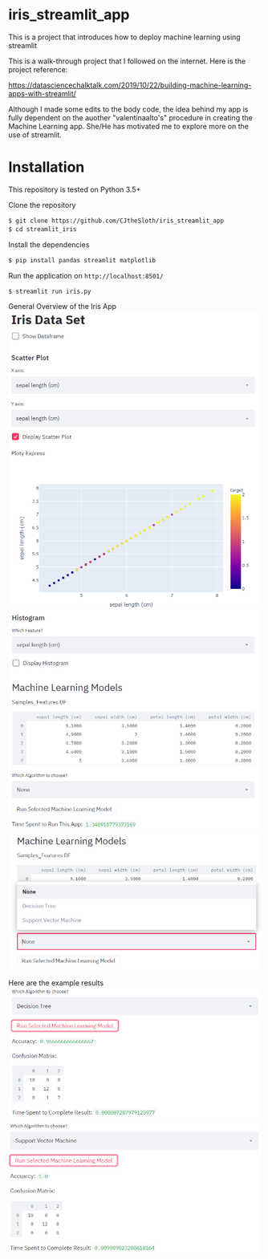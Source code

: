# iris_streamlit_app
This is a project that introduces how to deploy machine learning using streamlit

This is a walk-through project that I followed on the internet.
Here is the project reference:

 https://datasciencechalktalk.com/2019/10/22/building-machine-learning-apps-with-streamlit/
 
Although I made some edits to the body code, the idea behind my app is fully dependent on the auother "valentinaalto's" procedure 
in creating the Machine Learning app. She/He has motivated me to explore more on the use of streamlit. 

# Installation

This repository is tested on Python 3.5+

Clone the repository


```sh
$ git clone https://github.com/CJtheSloth/iris_streamlit_app
$ cd streamlit_iris
```

Install the dependencies

```sh
$ pip install pandas streamlit matplotlib
```

Run the application on `http://localhost:8501/`

```sh
$ streamlit run iris.py
```

General Overview of the Iris App
<img src = "iris_app_images/step-1.PNG">
<img src = "iris_app_images/step-2.PNG">
<img src = "iris_app_images/step-3.PNG">

Here are the example results
<img src = "iris_app_images/result-1.PNG">
<img src = "iris_app_images/result-2.PNG">
